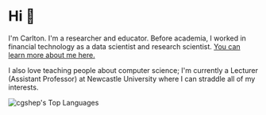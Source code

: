# Hi 👋

I'm Carlton. I'm a researcher and educator. Before academia, I worked in financial technology as a data scientist and research scientist. [You can learn more about me here.](https://cs.gl)

I also love teaching people about computer science; I'm currently a Lecturer (Assistant Professor) at Newcastle University where I can straddle all of my interests.

![cgshep's Top Languages](https://github-readme-stats.vercel.app/api/top-langs/?username=cgshep&theme=vue-dark&show_icons=true&hide_border=true&layout=compact)
